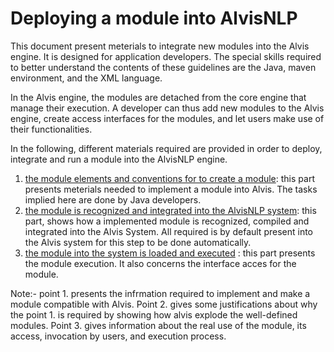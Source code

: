 # 

# Deploying a module into AlvisNLP

This document present meterials to integrate new modules into the Alvis engine. It is designed for application developers. The special skills required to better understand the contents of these guidelines are the Java, maven environment, and the XML language.

In the Alvis engine, the modules are detached from the core engine that manage their execution. A developer can thus add new modules to the Alvis engine, create access interfaces for the modules, and let users make use of their functionalities. 

In the following, different materials required are provided in order to deploy, integrate and run a module into the AlvisNLP engine.

1. [the module elements and conventions for to create a module](/alvis-module-elements-and-conventions.md): this part presents meterials needed to implement a module into Alvis. The tasks implied here are done by Java developers.
2. [the module is recognized and integrated into the AlvisNLP system](alvis-module-recognition-and-integration.md): this part, shows how a implemented module is recognized, compiled and integrated into the Alvis System. All required is by default present into the Alvis system for this step to be done automatically.
3. [the module into the system is loaded and executed](alvis-module-access-loading-and-execution.md) : this part presents the module execution. It also concerns the interface acces for the module. 

Note:- point 1. presents the infrmation required to implement and make a module compatible with Alvis. Point 2. gives some justifications about why the point 1. is required by showing how alvis explode the well-defined modules. Point 3. gives information about the real use of the module, its access, invocation by users, and execution process.





